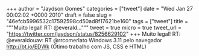 
+++
author = "Jaydson Gomes"
categories = ["tweet"]
date = "Wed Jan 27 00:02:02 +0000 2010"
draft = false
slug = "46efcb5996532c17592598cd50ad8f17621be160"
tags = ["tweet"]
title = """Muito legal! RT: @everald..."""
tweet = true
micro = true
tweet_url = "https://twitter.com/jaydson/status/8256629102"
+++
Muito legal! RT: @everaldouav: RT @rrcomerlato Windows 3.11 pelo navegador http://bt.io/EDWk (Ótimo trabalho com JS, CSS e HTML)
